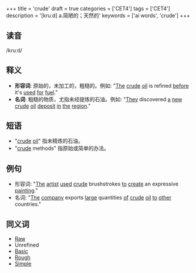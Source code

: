 +++
title = 'crude'
draft = true
categories = ['CET4']
tags = ['CET4']
description = '[kruːd] a.简陋的；天然的'
keywords = ['ai words', 'crude']
+++

## 读音
/kruːd/

## 释义
- **形容词**: 原始的，未加工的，粗糙的。例如: "[The](/zh/post/the/) [crude](/zh/post/crude/) [oil](/zh/post/oil/) is refined [before](/zh/post/before/) it's [used](/zh/post/used/) [for](/zh/post/for/) [fuel](/zh/post/fuel/)."
- **名词**: 粗糙的物质，尤指未经提炼的石油。例如: "[They](/zh/post/they/) discovered [a](/zh/post/a/) [new](/zh/post/new/) [crude](/zh/post/crude/) [oil](/zh/post/oil/) [deposit](/zh/post/deposit/) [in](/zh/post/in/) [the](/zh/post/the/) [region](/zh/post/region/)."

## 短语
- "[crude](/zh/post/crude/) [oil](/zh/post/oil/)" 指未精炼的石油。
- "[crude](/zh/post/crude/) methods" 指原始或简单的办法。

## 例句
- 形容词: "[The](/zh/post/the/) [artist](/zh/post/artist/) [used](/zh/post/used/) [crude](/zh/post/crude/) brushstrokes [to](/zh/post/to/) [create](/zh/post/create/) an expressive [painting](/zh/post/painting/)."
- 名词: "[The](/zh/post/the/) [company](/zh/post/company/) exports [large](/zh/post/large/) quantities [of](/zh/post/of/) [crude](/zh/post/crude/) [oil](/zh/post/oil/) [to](/zh/post/to/) [other](/zh/post/other/) countries."

## 同义词
- [Raw](/zh/post/raw/)
- Unrefined
- [Basic](/zh/post/basic/)
- [Rough](/zh/post/rough/)
- [Simple](/zh/post/simple/)
